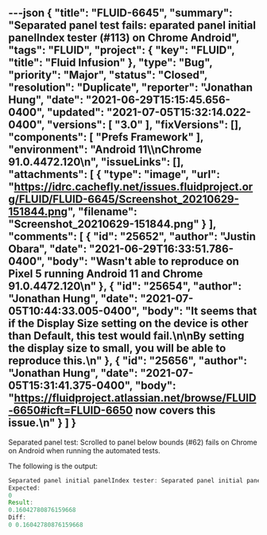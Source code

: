 ---json
{
  "title": "FLUID-6645",
  "summary": "Separated panel test fails: eparated panel initial panelIndex tester (#113) on Chrome Android",
  "tags": "FLUID",
  "project": {
    "key": "FLUID",
    "title": "Fluid Infusion"
  },
  "type": "Bug",
  "priority": "Major",
  "status": "Closed",
  "resolution": "Duplicate",
  "reporter": "Jonathan Hung",
  "date": "2021-06-29T15:15:45.656-0400",
  "updated": "2021-07-05T15:32:14.022-0400",
  "versions": [
    "3.0"
  ],
  "fixVersions": [],
  "components": [
    "Prefs Framework"
  ],
  "environment": "Android 11\\\nChrome 91.0.4472.120\n",
  "issueLinks": [],
  "attachments": [
    {
      "type": "image",
      "url": "https://idrc.cachefly.net/issues.fluidproject.org/FLUID/FLUID-6645/Screenshot_20210629-151844.png",
      "filename": "Screenshot_20210629-151844.png"
    }
  ],
  "comments": [
    {
      "id": "25652",
      "author": "Justin Obara",
      "date": "2021-06-29T16:33:51.786-0400",
      "body": "Wasn't able to reproduce on Pixel 5 running Android 11 and Chrome 91.0.4472.120\n"
    },
    {
      "id": "25654",
      "author": "Jonathan Hung",
      "date": "2021-07-05T10:44:33.005-0400",
      "body": "It seems that if the Display Size setting on the device is other than Default, this test would fail.\n\nBy setting the display size to small, you will be able to reproduce this.\n"
    },
    {
      "id": "25656",
      "author": "Jonathan Hung",
      "date": "2021-07-05T15:31:41.375-0400",
      "body": "<https://fluidproject.atlassian.net/browse/FLUID-6650#icft=FLUID-6650> now covers this issue.\n"
    }
  ]
}
---
Separated panel test: Scrolled to panel below bounds (#62) fails on Chrome on Android when running the automated tests.

The following is the output:

```java
Separated panel initial panelIndex tester: Separated panel initial panelIndex tester: Scrolled to panel 2: The panel at index 2 should be scrolled into view with offset = 0 - at sequence position 5 of 5
Expected: 	
0
Result: 	
0.16042780876159668
Diff: 	
0 0.16042780876159668
```

        